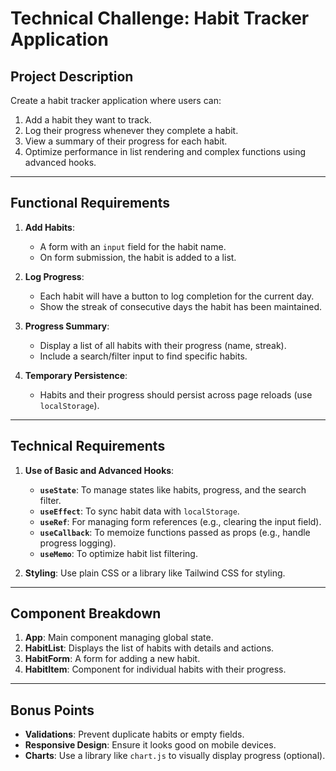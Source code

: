 # **Technical Challenge: Habit Tracker Application**

## **Project Description**
Create a habit tracker application where users can:
1. Add a habit they want to track.
2. Log their progress whenever they complete a habit.
3. View a summary of their progress for each habit.
4. Optimize performance in list rendering and complex functions using advanced hooks.

---

## **Functional Requirements**
1. **Add Habits**: 
   - A form with an `input` field for the habit name.
   - On form submission, the habit is added to a list.

2. **Log Progress**:
   - Each habit will have a button to log completion for the current day.
   - Show the streak of consecutive days the habit has been maintained.

3. **Progress Summary**:
   - Display a list of all habits with their progress (name, streak).
   - Include a search/filter input to find specific habits.

4. **Temporary Persistence**:
   - Habits and their progress should persist across page reloads (use `localStorage`).

---

## **Technical Requirements**
1. **Use of Basic and Advanced Hooks**:
   - **`useState`**: To manage states like habits, progress, and the search filter.
   - **`useEffect`**: To sync habit data with `localStorage`.
   - **`useRef`**: For managing form references (e.g., clearing the input field).
   - **`useCallback`**: To memoize functions passed as props (e.g., handle progress logging).
   - **`useMemo`**: To optimize habit list filtering.

2. **Styling**: Use plain CSS or a library like Tailwind CSS for styling.

---

## **Component Breakdown**
1. **App**: Main component managing global state.
2. **HabitList**: Displays the list of habits with details and actions.
3. **HabitForm**: A form for adding a new habit.
4. **HabitItem**: Component for individual habits with their progress.

---

## **Bonus Points**
- **Validations**: Prevent duplicate habits or empty fields.
- **Responsive Design**: Ensure it looks good on mobile devices.
- **Charts**: Use a library like `chart.js` to visually display progress (optional).
